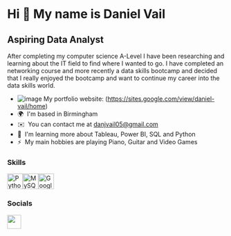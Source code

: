 Hi 👋 My name is Daniel Vail
============================

Aspiring Data Analyst
---------------------

After completing my computer science A-Level I have been researching and learning about the IT field to find where I wanted to go. I have completed an networking course and more recently a data skills bootcamp and decided that I really enjoyed the bootcamp and want to continue my career into the data skills world.

*  ![image](https://github.com/user-attachments/assets/4b945c09-4016-4285-95af-ba84fe3bc7d8)  My portfolio website: (https://sites.google.com/view/daniel-vail/home)
* 🌍  I'm based in Birmingham
* ✉️  You can contact me at [danjvail05@gmail.com](mailto:danjvail05@gmail.com)
* 🧠  I'm learning more about Tableau, Power BI, SQL and Python
* ⚡  My main hobbies are playing Piano, Guitar and Video Games

### Skills


<p align="left">
<a href="https://www.python.org/" target="_blank" rel="noreferrer"><img src="https://raw.githubusercontent.com/danielcranney/readme-generator/main/public/icons/skills/python-colored.svg" width="36" height="36" alt="Python" /></a><a href="https://www.mysql.com/" target="_blank" rel="noreferrer"><img src="https://raw.githubusercontent.com/danielcranney/readme-generator/main/public/icons/skills/mysql-colored.svg" width="36" height="36" alt="MySQL" /></a><a href="https://cloud.google.com/" target="_blank" rel="noreferrer"><img src="https://raw.githubusercontent.com/danielcranney/readme-generator/main/public/icons/skills/googlecloud-colored.svg" width="36" height="36" alt="Google Cloud" /></a>
</p>


### Socials

<p align="left"> <a href="https://www.github.com/DanielVail993" target="_blank" rel="noreferrer"> <picture> <source media="(prefers-color-scheme: dark)" srcset="https://raw.githubusercontent.com/danielcranney/readme-generator/main/public/icons/socials/github-dark.svg" /> <source media="(prefers-color-scheme: light)" srcset="https://raw.githubusercontent.com/danielcranney/readme-generator/main/public/icons/socials/github.svg" /> <img src="https://raw.githubusercontent.com/danielcranney/readme-generator/main/public/icons/socials/github.svg" width="32" height="32" /> </picture> </a></p>

